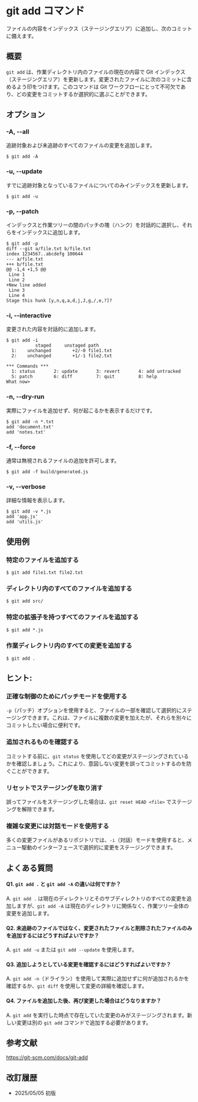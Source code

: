 # git add コマンド

ファイルの内容をインデックス（ステージングエリア）に追加し、次のコミットに備えます。

## 概要

`git add` は、作業ディレクトリ内のファイルの現在の内容で Git インデックス（ステージングエリア）を更新します。変更されたファイルに次のコミットに含めるよう印をつけます。このコマンドは Git ワークフローにとって不可欠であり、どの変更をコミットするか選択的に選ぶことができます。

## オプション

### **-A, --all**

追跡対象および未追跡のすべてのファイルの変更を追加します。

```console
$ git add -A
```

### **-u, --update**

すでに追跡対象となっているファイルについてのみインデックスを更新します。

```console
$ git add -u
```

### **-p, --patch**

インデックスと作業ツリーの間のパッチの塊（ハンク）を対話的に選択し、それらをインデックスに追加します。

```console
$ git add -p
diff --git a/file.txt b/file.txt
index 1234567..abcdefg 100644
--- a/file.txt
+++ b/file.txt
@@ -1,4 +1,5 @@
 Line 1
 Line 2
+New line added
 Line 3
 Line 4
Stage this hunk [y,n,q,a,d,j,J,g,/,e,?]? 
```

### **-i, --interactive**

変更された内容を対話的に追加します。

```console
$ git add -i
           staged     unstaged path
  1:    unchanged        +2/-0 file1.txt
  2:    unchanged        +1/-1 file2.txt

*** Commands ***
  1: status       2: update       3: revert       4: add untracked
  5: patch        6: diff         7: quit         8: help
What now> 
```

### **-n, --dry-run**

実際にファイルを追加せず、何が起こるかを表示するだけです。

```console
$ git add -n *.txt
add 'document.txt'
add 'notes.txt'
```

### **-f, --force**

通常は無視されるファイルの追加を許可します。

```console
$ git add -f build/generated.js
```

### **-v, --verbose**

詳細な情報を表示します。

```console
$ git add -v *.js
add 'app.js'
add 'utils.js'
```

## 使用例

### 特定のファイルを追加する

```console
$ git add file1.txt file2.txt
```

### ディレクトリ内のすべてのファイルを追加する

```console
$ git add src/
```

### 特定の拡張子を持つすべてのファイルを追加する

```console
$ git add *.js
```

### 作業ディレクトリ内のすべての変更を追加する

```console
$ git add .
```

## ヒント:

### 正確な制御のためにパッチモードを使用する

`-p`（パッチ）オプションを使用すると、ファイルの一部を確認して選択的にステージングできます。これは、ファイルに複数の変更を加えたが、それらを別々にコミットしたい場合に便利です。

### 追加されるものを確認する

コミットする前に、`git status` を使用してどの変更がステージングされているかを確認しましょう。これにより、意図しない変更を誤ってコミットするのを防ぐことができます。

### リセットでステージングを取り消す

誤ってファイルをステージングした場合は、`git reset HEAD <file>` でステージングを解除できます。

### 複雑な変更には対話モードを使用する

多くの変更ファイルがあるリポジトリでは、`-i`（対話）モードを使用すると、メニュー駆動のインターフェースで選択的に変更をステージングできます。

## よくある質問

#### Q1. `git add .` と `git add -A` の違いは何ですか？
A. `git add .` は現在のディレクトリとそのサブディレクトリのすべての変更を追加しますが、`git add -A` は現在のディレクトリに関係なく、作業ツリー全体の変更を追加します。

#### Q2. 未追跡のファイルではなく、変更されたファイルと削除されたファイルのみを追加するにはどうすればよいですか？
A. `git add -u` または `git add --update` を使用します。

#### Q3. 追加しようとしている変更を確認するにはどうすればよいですか？
A. `git add -n`（ドライラン）を使用して実際に追加せずに何が追加されるかを確認するか、`git diff` を使用して変更の詳細を確認します。

#### Q4. ファイルを追加した後、再び変更した場合はどうなりますか？
A. `git add` を実行した時点で存在していた変更のみがステージングされます。新しい変更は別の `git add` コマンドで追加する必要があります。

## 参考文献

https://git-scm.com/docs/git-add

## 改訂履歴

- 2025/05/05 初版